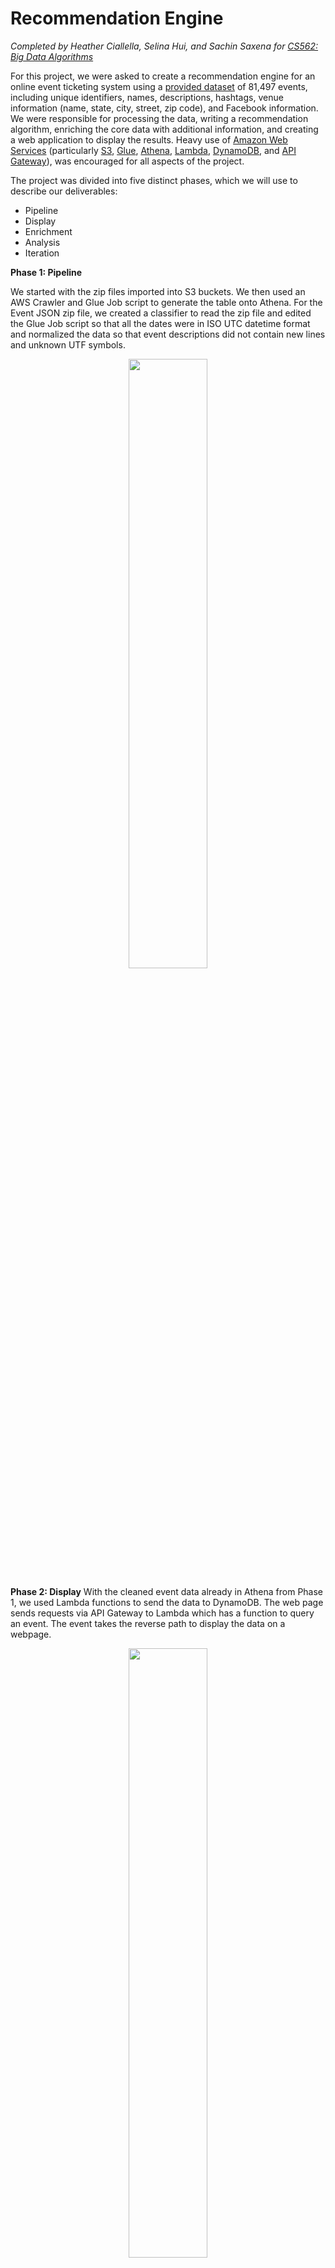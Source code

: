 # Recommendation Engine
*Completed by Heather Ciallella, Selina Hui, and Sachin Saxena for [CS562: Big Data Algorithms](https://crab.rutgers.edu/~shende/cs562/index.html)*

For this project, we were asked to create a recommendation engine for an online event ticketing system using a [provided dataset](https://github.com/geoffrey-young/RecommendationEngine/blob/master/data) of 81,497 events, including unique identifiers, names, descriptions, hashtags, venue information (name, state, city, street, zip code), and Facebook information. We were responsible for processing the data, writing a recommendation algorithm, enriching the core data with additional information, and creating a web application to display the results. Heavy use of [Amazon Web Services](https://aws.amazon.com/) (particularly [S3](https://aws.amazon.com/s3/), [Glue](https://aws.amazon.com/glue/), [Athena](https://aws.amazon.com/athena/), [Lambda](https://aws.amazon.com/lambda/), [DynamoDB](https://aws.amazon.com/dynamodb), and [API Gateway](https://aws.amazon.com/api-gateway/)), was encouraged for all aspects of the project.

The project was divided into five distinct phases, which we will use to describe our deliverables:
* Pipeline
* Display
* Enrichment
* Analysis
* Iteration

**Phase 1: Pipeline**

We started with the zip files imported into S3 buckets. We then used an AWS Crawler and Glue Job script to generate the table onto Athena. For the Event JSON zip file, we created a classifier to read the zip file and edited the Glue Job script so that all the dates were in ISO UTC datetime format and normalized the data so that event descriptions did not contain new lines and unknown UTF symbols.

<p align="center"><img src="https://github.com/heatherciallella/recommendation-engine/blob/master/img/RecommendProject%20Diagram.png" width="50%"><p>

**Phase 2: Display**
With the cleaned event data already in Athena from Phase 1, we used Lambda functions to send the data to DynamoDB. The web page sends requests via API Gateway to Lambda which has a function to query an event. The event takes the reverse path to display the data on a webpage.

<p align="center"><img src="https://github.com/heatherciallella/recommendation-engine/blob/master/img/phase2.png" width="50%"><p>

**Phase 3: Enrichment**


**Phase 4: Analysis**

**Phase 5: Iteration**
